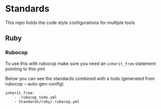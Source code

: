 # Standards

This repo holds the code style configurations for multiple tools

## Ruby

### Rubocop
To use this with rubocop make sure you need an `inherit_from` statement pointing to this yml.

Below you can see the standards combined with a todo (generated from rubocop --auto-gen-config)
```
inherit_from:
    - .rubocop_todo.yml
    - Standards/ruby/.rubocop.yml
```


